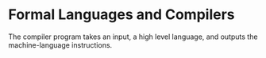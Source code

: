 # Formal Languages and Compilers

The compiler program takes an input, a high level language, and outputs the machine-language instructions.
